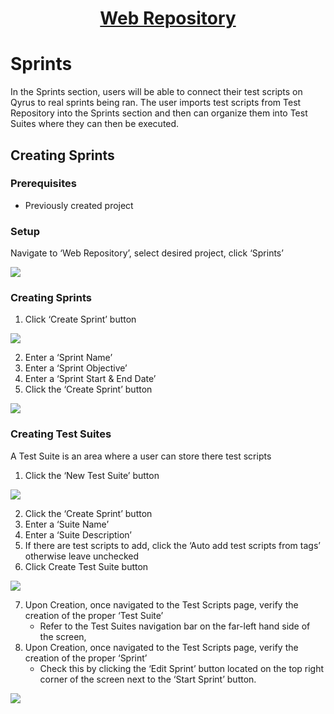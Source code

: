 <h1 style="text-align: center; text-decoration:underline; font-weight: bold;">Web Repository</h1>

# Sprints
In the Sprints section, users will be able to connect their test scripts on Qyrus to real sprints being ran. The user imports test scripts from Test Repository into the Sprints section and then can organize them into Test Suites where they can then be executed.
## Creating Sprints <!-- {docsify-ignore} --> 

### Prerequisites
- Previously created project

### Setup
Navigate to ‘Web Repository’, select desired project, click ‘Sprints’

<img src="https://dmdug58z0ycm2.cloudfront.net/production/pub-site/images/_webimages/Create_Sprint_1.png">

### Creating Sprints
1. Click ‘Create Sprint’ button

<img src="https://dmdug58z0ycm2.cloudfront.net/production/pub-site/images/_webimages/Create_Sprint_2.png">

2. Enter a ‘Sprint Name’
3. Enter a ‘Sprint Objective’
4. Enter a ‘Sprint Start & End Date’
5. Click the ‘Create Sprint’ button

<img src="https://dmdug58z0ycm2.cloudfront.net/production/pub-site/images/_webimages/Create_Sprint_3.png">

### Creating Test Suites
A Test Suite is an area where a user can store there test scripts

1. Click the ‘New Test Suite’ button

<img src="https://dmdug58z0ycm2.cloudfront.net/production/pub-site/images/_webimages/Create_Test_Suite_1.png">

2. Click the ‘Create Sprint’ button
3. Enter a ‘Suite Name’
4. Enter a ‘Suite Description’
5. If there are test scripts to add, click the ‘Auto add test scripts from tags’ otherwise leave unchecked
6. Click Create Test Suite button

<img src="https://dmdug58z0ycm2.cloudfront.net/production/pub-site/images/_webimages/Create_Test_Suite_2.png">

7. Upon Creation, once navigated to the Test Scripts page, verify the creation of the proper ‘Test Suite’
   - Refer to the Test Suites navigation bar on the far-left hand side of the screen, 
8. Upon Creation, once navigated to the Test Scripts page, verify the creation of the proper ‘Sprint’
   - Check this by clicking the ‘Edit Sprint’ button located on the top right corner of the screen next to the ‘Start Sprint’ button.

<img src="https://dmdug58z0ycm2.cloudfront.net/production/pub-site/images/_webimages/Create_Test_Suite_3.png">

